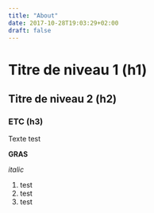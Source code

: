 ```yaml
---
title: "About"
date: 2017-10-28T19:03:29+02:00
draft: false
---
```


# Titre de niveau 1 (h1)
## Titre de niveau 2 (h2)
### ETC (h3)

Texte test

**GRAS**

*italic*

1. test 
2. test
3. test